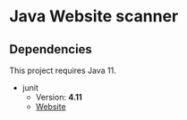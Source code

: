 # Java Website scanner
	
## Dependencies
This project requires Java 11.
* junit 
   * Version: **4.11**
   * [Website](https://junit.org/junit5/) 
